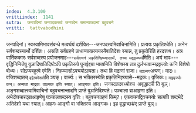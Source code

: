 ```yaml
---
index:  4.3.100
vrittiindex:  1141
sutra:  जनपदिनां जनपदवत्सर्व जनपदेन समानशब्दानां बहुवचने
vritti:  tattvabodhini 
---
```


जनपदिनां। स्वस्वामिभावसंबन्धे मत्वर्थयं दर्शयित---जनपदस्वमिवाचिनामिति। प्रत्ययः प्रकृतिश्चेति। अनेन सर्वशब्दस्यार्थो दर्शितः। असति सर्वग्रहणे प्राधान्यात्प्रत्ययस्यैवातिदेशः स्यान्न, तु प्रकृतेरिति हरदत्तःष। अत्र वार्तिककारः सर्वशब्दस्य प्रयोजनमाह---`सर्ववचनं प्रकृतिनिह्य्यासार्थं, तच्च मद्रवृज्यर्थ`मिति। अयं भावः---वृद्धिनिमित्तेषु वुञादिष्वतिदिष्टेऽपि प्रकृतिरूपे पुनर्वृद्द्या भाव्यमिति विशेषस्य तत्र दुर्लभत्वान्मद्रवृज्योः कनि विशेषो बोध्यः। सोऽप्यबहुत्वे एवेति। निह्य्यासोऽपचयोऽल्पता। तथा हि मद्राणां राजा। `व्द्यञ्मगधे`त्यण्। माद्रः। वजिशब्दातच् `वृद्देत्कोशले`ति ञ्यङ्। वार्ज्यः। स भक्तिरस्येति प्रकृतिनिह्य्यासे--मद्रकः। वृजिकः। `मद्रवृज्योः कन्। अन्यथा माद्रकः वाज्र्यक इति स्यात्। आङ्गक इति। `जनपदतदवध्योश्च` `अवृद्धादपी`ति वुञ्। अङ्गशब्दात्स्वामिवाचिनो बहुवचनान्तादणि प्राप्ते वुञतिदिश्यते। पञ्चाला ब्राआहृणा इति। अभेदोपचारद्ब्राआहृणेषु पञ्चालशब्दस्य वृत्तिः। बहुवचनग्रहणं किम्?। एकवचनद्विवचनयोः सत्यपि शब्दभेदे अतिदेशो यथा स्यात्। आह्गः आङ्गौ वा भक्तिस्य आङ्गकः। इह वृद्धाच्छ#ए प्राप्ते वुञ्।

